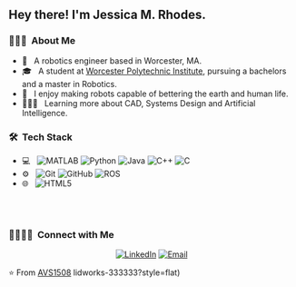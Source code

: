 <h2> Hey there! I'm Jessica M. Rhodes.</h2>

<h3> 👩🏾‍🦱 &nbsp;About Me </h3>

- 🤖 &nbsp; A robotics engineer based in Worcester, MA.
- 🎓 &nbsp; A student at [Worcester Polytechnic Institute](https://www.wpi.edu), pursuing a bachelors and a master in Robotics.
- 🌱 &nbsp; I enjoy making robots capable of bettering the earth and human life. 
- 👩🏾‍💻 &nbsp; Learning more about CAD, Systems Design and Artificial Intelligence.

<h3> 🛠 &nbsp;Tech Stack</h3>

- 💻 &nbsp;
  ![MATLAB](https://img.shields.io/badge/-MATLAB-333333?style=flat&logo=mathworks)
  ![Python](https://img.shields.io/badge/-Python-333333?style=flat&logo=python)
  ![Java](https://img.shields.io/badge/-Java-333333?style=flat&logo=Java&logoColor=007396)
  ![C++](https://img.shields.io/badge/-C++-333333?style=flat&logo=C%2B%2B&logoColor=00599C)
  ![C](https://img.shields.io/badge/-C-333333?style=flat&logo=C%2B%2B&logoColor=00599C)
- ⚙️ &nbsp;
  ![Git](https://img.shields.io/badge/-Git-333333?style=flat&logo=git)
  ![GitHub](https://img.shields.io/badge/-GitHub-333333?style=flat&logo=github)
  ![ROS](https://img.shields.io/badge/-ROS-333333?style=flat&logo=ROS)
- 🌐 &nbsp;
  ![HTML5](https://img.shields.io/badge/-HTML5-333333?style=flat&logo=HTML5)
  
<br/>
<!--
<a href="https://github.com/JMRhodes03">
  <img height="180em" src="https://github-readme-stats.vercel.app/api?username=JMRhodes03&theme=buefy&show_icons=true&count_private=true" />
</a>
-->
<br/>

<h3> 🫱🏽‍🫲🏾 &nbsp;Connect with Me </h3>

<p align="center">
<a href="www.linkedin.com/in/jessica-m-rhodes"><img alt="LinkedIn" src="https://img.shields.io/badge/LinkedIn-Jessica%20Rhodes-blue?style=flat-square&logo=linkedin"></a>
<a href="mailto:jmrhodes@wpi.edu"><img alt="Email" src="https://img.shields.io/badge/Email-jmrhodes@wpi.edu-blue?style=flat-square&logo=gmail"></a>
</p>

⭐️ From [AVS1508](https://github.com/AVS1508)
lidworks-333333?style=flat)
